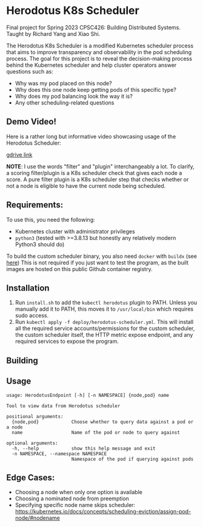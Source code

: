 # Herodotus K8s Scheduler

Final project for Spring 2023 CPSC426: Building Distributed Systems.
Taught by Richard Yang and Xiao Shi.

The Herodotus K8s Scheduler is a modified Kubernetes scheduler process that aims to improve transparency and observability in the pod scheduling process. The goal for this project is to reveal the decision-making process behind the Kubernetes scheduler and help cluster operators answer questions such as:
- Why was my pod placed on this node?
- Why does this one node keep getting pods of this specific type?
- Why does my pod balancing look the way it is?
- Any other scheduling-related questions

## Demo Video!

Here is a rather long but informative video showcasing usage of the Herodotus Scheduler:

[gdrive link](https://drive.google.com/file/d/1QQv3CDFR4yaHnIMty8taYCT-4aLbXt0k/view?usp=sharing)

**NOTE**: I use the words "filter" and "plugin" interchangeably a lot. 
To clarify, a scoring filter/plugin is a K8s scheduler check that gives each node a score.
A pure filter plugin is a K8s scheduler step that checks whether or not a node is eligible to have the current node being scheduled. 


## Requirements:
To use this, you need the following:
- Kubernetes cluster with administrator privileges
- `python3` (tested with >=3.8.13 but honestly any relatively modern Python3 should do)

To build the custom scheduler binary, you also need `docker` with `buildx` (see [here](https://github.com/kubernetes/kubernetes/tree/v1.26.4/build#requirements))
This is not required if you just want to test the program, as the built images are hosted on this public Github container registry.

## Installation
1. Run `install.sh` to add the `kubectl herodotus` plugin to PATH. Unless you manually add it to PATH, this moves it to `/usr/local/bin` which requires sudo access.
2. Run `kubectl apply -f deploy/herodotus-scheduler.yml`. This will install all the required service accounts/permissions for the custom scheduler, the custom scheduler itself, the HTTP metric expose endpoint, and any required services to expose the program.

## Building

## Usage

```
usage: HerodotusEndpoint [-h] [-n NAMESPACE] {node,pod} name

Tool to view data from Herodotus scheduler

positional arguments:
  {node,pod}            Choose whether to query data against a pod or a node
  name                  Name of the pod or node to query against

optional arguments:
  -h, --help            show this help message and exit
  -n NAMESPACE, --namespace NAMESPACE
                        Namespace of the pod if querying against pods
```

## Edge Cases:
- Choosing a node when only one option is available
- Choosing a nominated node from preemption
- Specifying specific node name skips scheduler: https://kubernetes.io/docs/concepts/scheduling-eviction/assign-pod-node/#nodename
